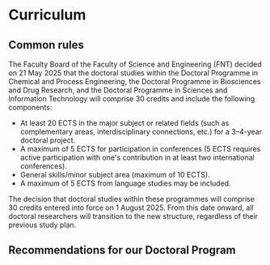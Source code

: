 # Curriculum

## Common rules

The Faculty Board of the Faculty of Science and Engineering (FNT) decided on 21 May 2025 that the doctoral studies within the Doctoral Programme in Chemical and Process Engineering, the Doctoral Programme in Biosciences and Drug Research, and the Doctoral Programme in Sciences and Information Technology will comprise 30 credits and include the following components:

- At least 20 ECTS in the major subject or related fields (such as complementary areas, interdisciplinary connections, etc.) for a 3–4-year doctoral project.
- A maximum of 5 ECTS for participation in conferences (5 ECTS requires active participation with one's contribution in at least two international conferences).
- General skills/minor subject area (maximum of 10 ECTS).
- A maximum of 5 ECTS from language studies may be included.

The decision that doctoral studies within these programmes will comprise 30 credits entered into force on 1 August 2025. From this date onward, all doctoral researchers will transition to the new structure, regardless of their previous study plan.

## Recommendations for our Doctoral Program

